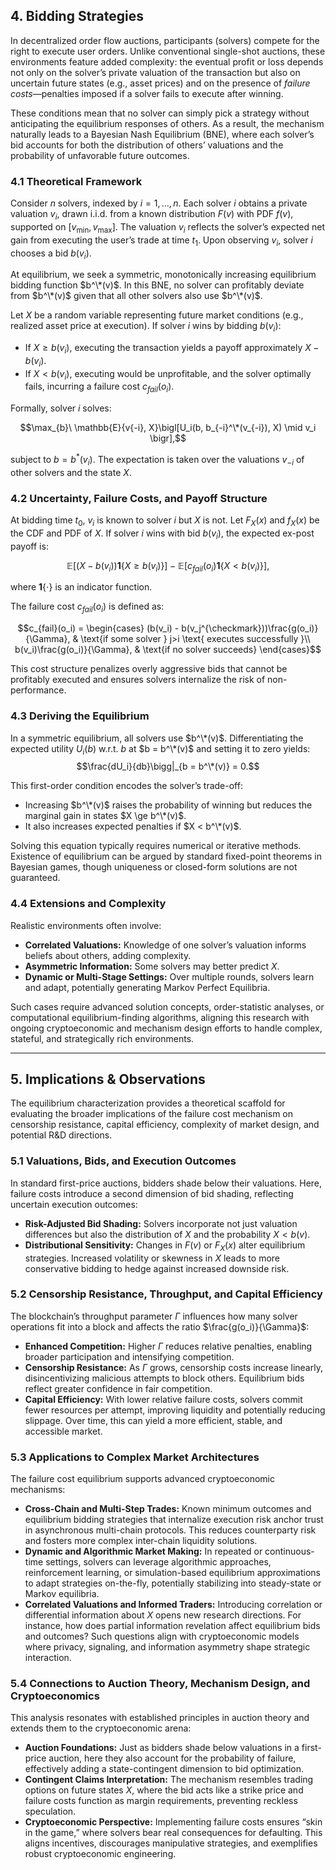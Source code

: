 ## **4. Bidding Strategies**

In decentralized order flow auctions, participants (solvers) compete for the right to execute user orders. Unlike conventional single-shot auctions, these environments feature added complexity: the eventual profit or loss depends not only on the solver’s private valuation of the transaction but also on uncertain future states (e.g., asset prices) and on the presence of $\textit{failure costs}$—penalties imposed if a solver fails to execute after winning.

These conditions mean that no solver can simply pick a strategy without anticipating the equilibrium responses of others. As a result, the mechanism naturally leads to a Bayesian Nash Equilibrium (BNE), where each solver’s bid accounts for both the distribution of others’ valuations and the probability of unfavorable future outcomes.

### 4.1 Theoretical Framework

Consider $n$ solvers, indexed by $i=1,\dots,n$. Each solver $i$ obtains a private valuation $v_i$, drawn i.i.d. from a known distribution $F(v)$ with PDF $f(v)$, supported on $[v_{\min}, v_{\max}]$. The valuation $v_i$ reflects the solver’s expected net gain from executing the user’s trade at time $t_1$. Upon observing $v_i$, solver $i$ chooses a bid $b(v_i)$.

At equilibrium, we seek a symmetric, monotonically increasing equilibrium bidding function $b^\*(v)$. In this BNE, no solver can profitably deviate from $b^\*(v)$ given that all other solvers also use $b^\*(v)$.

Let $X$ be a random variable representing future market conditions (e.g., realized asset price at execution). If solver $i$ wins by bidding $b(v_i)$:

- If $X \ge b(v_i)$, executing the transaction yields a payoff approximately $X - b(v_i)$.
- If $X < b(v_i)$, executing would be unprofitable, and the solver optimally fails, incurring a failure cost $c_{fail}(o_i)$.

Formally, solver $i$ solves:

$$\max_{b}\ \mathbb{E}{v{-i}, X}\bigl[U_i(b, b_{-i}^\*(v_{-i}), X) \mid v_i \bigr],$$

subject to $b = b^*(v_i)$. The expectation is taken over the valuations $v_{-i}$ of other solvers and the state $X$.

### 4.2 Uncertainty, Failure Costs, and Payoff Structure

At bidding time $t_0$, $v_i$ is known to solver $i$ but $X$ is not. Let $F_X(x)$ and $f_X(x)$ be the CDF and PDF of $X$. If solver $i$ wins with bid $b(v_i)$, the expected ex-post payoff is:

$$\mathbb{E}[(X - b(v_i))\mathbf{1}\{X \ge b(v_i)\}] \;-\; \mathbb{E}[c_{fail}(o_i)\mathbf{1}\{X < b(v_i)\}],$$

where $\mathbf{1}\{\cdot\}$ is an indicator function.

The failure cost $c_{fail}(o_i)$ is defined as:

$$c_{fail}(o_i) =
\begin{cases}
(b(v_i) - b(v_j^{\checkmark}))\frac{g(o_i)}{\Gamma}, & \text{if some solver } j>i \text{ executes successfully }\\
b(v_i)\frac{g(o_i)}{\Gamma}, & \text{if no solver succeeds}
\end{cases}$$

This cost structure penalizes overly aggressive bids that cannot be profitably executed and ensures solvers internalize the risk of non-performance.

### 4.3 Deriving the Equilibrium

In a symmetric equilibrium, all solvers use $b^\*(v)$. Differentiating the expected utility $U_i(b)$ w.r.t. $b$ at $b = b^\*(v)$ and setting it to zero yields:
$$\frac{dU_i}{db}\bigg|_{b = b^\*(v)} = 0.$$

This first-order condition encodes the solver’s trade-off:

- Increasing $b^\*(v)$ raises the probability of winning but reduces the marginal gain in states $X \ge b^\*(v)$.
- It also increases expected penalties if $X < b^\*(v)$.

Solving this equation typically requires numerical or iterative methods. Existence of equilibrium can be argued by standard fixed-point theorems in Bayesian games, though uniqueness or closed-form solutions are not guaranteed.

### 4.4 Extensions and Complexity

Realistic environments often involve:

- **Correlated Valuations:** Knowledge of one solver’s valuation informs beliefs about others, adding complexity.
- **Asymmetric Information:** Some solvers may better predict $X$.
- **Dynamic or Multi-Stage Settings:** Over multiple rounds, solvers learn and adapt, potentially generating Markov Perfect Equilibria.

Such cases require advanced solution concepts, order-statistic analyses, or computational equilibrium-finding algorithms, aligning this research with ongoing cryptoeconomic and mechanism design efforts to handle complex, stateful, and strategically rich environments.

---

## **5. Implications & Observations**

The equilibrium characterization provides a theoretical scaffold for evaluating the broader implications of the failure cost mechanism on censorship resistance, capital efficiency, complexity of market design, and potential R&D directions.

### 5.1 Valuations, Bids, and Execution Outcomes

In standard first-price auctions, bidders shade below their valuations. Here, failure costs introduce a second dimension of bid shading, reflecting uncertain execution outcomes:

- **Risk-Adjusted Bid Shading:** Solvers incorporate not just valuation differences but also the distribution of $X$ and the probability $X < b(v)$.
- **Distributional Sensitivity:** Changes in $F(v)$ or $F_X(x)$ alter equilibrium strategies. Increased volatility or skewness in $X$ leads to more conservative bidding to hedge against increased downside risk.

### 5.2 Censorship Resistance, Throughput, and Capital Efficiency

The blockchain’s throughput parameter $\Gamma$ influences how many solver operations fit into a block and affects the ratio $\frac{g(o_i)}{\Gamma}$:

- **Enhanced Competition:** Higher $\Gamma$ reduces relative penalties, enabling broader participation and intensifying competition.
- **Censorship Resistance:** As $\Gamma$ grows, censorship costs increase linearly, disincentivizing malicious attempts to block others. Equilibrium bids reflect greater confidence in fair competition.
- **Capital Efficiency:** With lower relative failure costs, solvers commit fewer resources per attempt, improving liquidity and potentially reducing slippage. Over time, this can yield a more efficient, stable, and accessible market.

### 5.3 Applications to Complex Market Architectures

The failure cost equilibrium supports advanced cryptoeconomic mechanisms:

- **Cross-Chain and Multi-Step Trades:** Known minimum outcomes and equilibrium bidding strategies that internalize execution risk anchor trust in asynchronous multi-chain protocols. This reduces counterparty risk and fosters more complex inter-chain liquidity solutions.
- **Dynamic and Algorithmic Market Making:** In repeated or continuous-time settings, solvers can leverage algorithmic approaches, reinforcement learning, or simulation-based equilibrium approximations to adapt strategies on-the-fly, potentially stabilizing into steady-state or Markov equilibria.
- **Correlated Valuations and Informed Traders:** Introducing correlation or differential information about $X$ opens new research directions. For instance, how does partial information revelation affect equilibrium bids and outcomes? Such questions align with cryptoeconomic models where privacy, signaling, and information asymmetry shape strategic interaction.

### 5.4 Connections to Auction Theory, Mechanism Design, and Cryptoeconomics

This analysis resonates with established principles in auction theory and extends them to the cryptoeconomic arena:

- **Auction Foundations:** Just as bidders shade below valuations in a first-price auction, here they also account for the probability of failure, effectively adding a state-contingent dimension to bid optimization.
- **Contingent Claims Interpretation:** The mechanism resembles trading options on future states $X$, where the bid acts like a strike price and failure costs function as margin requirements, preventing reckless speculation.
- **Cryptoeconomic Perspective:** Implementing failure costs ensures “skin in the game,” where solvers bear real consequences for defaulting. This aligns incentives, discourages manipulative strategies, and exemplifies robust cryptoeconomic engineering.

